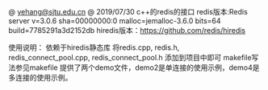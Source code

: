 @ yehang@sjtu.edu.cn 
@ 2019/07/30
c++的redis的接口
redis版本:Redis server v=3.0.6 sha=00000000:0 malloc=jemalloc-3.6.0 bits=64 build=7785291a3d2152db
hiredis版本：https://github.com/redis/hiredis

使用说明：
依赖于hiredis静态库
将redis.cpp, redis.h, redis_connect_pool.cpp, redis_connect_pool.h 添加到项目中即可
makefile写法参见makefile
提供了两个demo文件，demo2是单连接的使用示例，demo4是多连接的使用示例。

